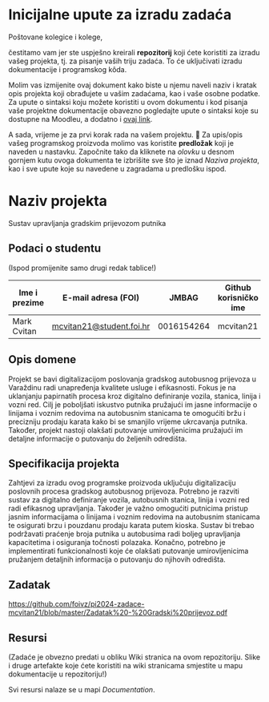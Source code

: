 # Inicijalne upute za izradu zadaća
Poštovane kolegice i kolege, 

čestitamo vam jer ste uspješno kreirali **repozitorij** koji ćete koristiti za izradu vašeg projekta, tj. za pisanje vaših triju zadaća. To će uključivati izradu dokumentacije i programskog kôda.

Molim vas izmijenite ovaj dokument kako biste u njemu naveli naziv i kratak opis projekta koji obrađujete u vašim zadaćama, kao i vaše osobne podatke. Za upute o sintaksi koju možete koristiti u ovom dokumentu i kod pisanja vaše projektne dokumentacije obavezno pogledajte upute o sintaksi koje su dostupne na Moodleu, a dodatno i [ovaj link](https://guides.github.com/features/mastering-markdown/).

A sada, vrijeme je za prvi korak rada na vašem projektu. 🙂 Za upis/opis vašeg programskog proizvoda molimo vas koristite **predložak** koji je naveden u nastavku. Započnite tako da kliknete na *olovku* u desnom gornjem kutu ovoga dokumenta te izbrišite sve što je iznad _Naziva projekta_, kao i sve upute koje su navedene u zagradama u predlošku ispod.

# Naziv projekta
Sustav upravljanja gradskim prijevozom putnika

## Podaci o studentu
(Ispod promijenite samo drugi redak tablice!)

Ime i prezime | E-mail adresa (FOI) | JMBAG | Github korisničko ime
------------  | ------------------- | ----- | ---------------------
Mark Cvitan | mcvitan21@student.foi.hr | 0016154264 | mcvitan21


## Opis domene
Projekt se bavi digitalizacijom poslovanja gradskog autobusnog prijevoza u Varaždinu radi unapređenja kvalitete usluge i efikasnosti. Fokus je na uklanjanju papirnatih procesa kroz digitalno definiranje vozila, stanica, linija i vozni red. Cilj je poboljšati iskustvo putnika pružajući im jasne informacije o linijama i voznim redovima na autobusnim stanicama te omogućiti bržu i precizniju prodaju karata kako bi se smanjilo vrijeme ukrcavanja putnika. Također, projekt nastoji olakšati putovanje umirovljenicima pružajući im detaljne informacije o putovanju do željenih odredišta.

## Specifikacija projekta
Zahtjevi za izradu ovog programske proizvoda uključuju digitalizaciju poslovnih procesa gradskog autobusnog prijevoza. Potrebno je razviti sustav za digitalno definiranje vozila, autobusnih stanica, linija i vozni red radi efikasnog upravljanja. Također je važno omogućiti putnicima pristup jasnim informacijama o linijama i voznim redovima na autobusnim stanicama te osigurati brzu i pouzdanu prodaju karata putem kioska. Sustav bi trebao podržavati praćenje broja putnika u autobusima radi boljeg upravljanja kapacitetima i osiguranja točnosti polazaka. Konačno, potrebno je implementirati funkcionalnosti koje će olakšati putovanje umirovljenicima pružanjem detaljnih informacija o putovanju do njihovih odredišta.

## Zadatak
https://github.com/foivz/pi2024-zadace-mcvitan21/blob/master/Zadatak%20-%20Gradski%20prijevoz.pdf

## Resursi
(Zadaće je obvezno predati u obliku Wiki stranica na ovom repozitoriju. Slike i druge artefakte koje ćete koristiti na wiki stranicama smjestite u mapu dokumentacije u repozitoriju!)

Svi resursi nalaze se u mapi _Documentation_.
